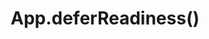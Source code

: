 ---
title: App.deferReadiness()
template: topic.jade
tags: [ 'initialization', 'delay', 'application' ]
description: delays initialization until advancedReadiness is called
arguments: [ ]
---